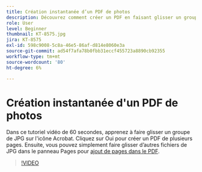 ```yaml
---
title: Création instantanée d’un PDF de photos
description: Découvrez comment créer un PDF en faisant glisser un groupe de JPG sur l’icône Acrobat
role: User
level: Beginner
thumbnail: KT-8575.jpg
jira: KT-8575
exl-id: 598c9008-5c8a-46e5-86af-d814e8060e3a
source-git-commit: ad54f7afa78b0fbb31eccf455723a8890cb92355
workflow-type: tm+mt
source-wordcount: '80'
ht-degree: 6%

---
```


# Création instantanée d&#39;un PDF de photos

Dans ce tutoriel vidéo de 60 secondes, apprenez à faire glisser un groupe de JPG sur l&#39;icône Acrobat. Cliquez sur Oui pour créer un PDF de plusieurs pages. Ensuite, vous pouvez simplement faire glisser d’autres fichiers de JPG dans le panneau Pages pour [ajout de pages dans le PDF](https://www.adobe.com/fr/acrobat/online/add-pages-to-pdf.html).

>[!VIDEO](https://video.tv.adobe.com/v/336365?quality=12&learn=on&hidetitle=true)
